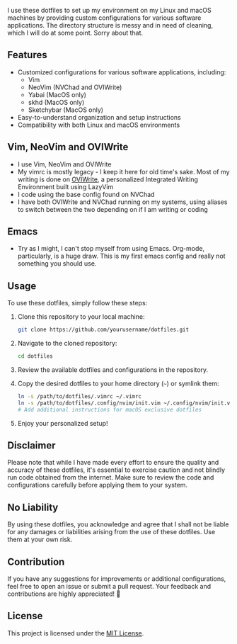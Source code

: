  I use these dotfiles to set up my environment on my Linux and macOS machines by providing custom configurations for various software applications. The directory structure is messy and in need of cleaning, which I will do at some point. Sorry about that. 

## Features

- Customized configurations for various software applications, including:
  - Vim
  - NeoVim (NVChad and OVIWrite)
  - Yabai (MacOS only)
  - skhd (MacOS only)
  - Sketchybar (MacOS only)
- Easy-to-understand organization and setup instructions
- Compatibility with both Linux and macOS environments

## Vim, NeoVim and OVIWrite

- I use Vim, NeoVim and OVIWrite
- My vimrc is mostly legacy - I keep it here for old time's sake. Most of my writing is done on [OVIWrite](https://github.com/MiragianCycle/OVIWrite), a personalized Integrated Writing Environment built using LazyVim
- I code using the base config found on NVChad
- I have both OVIWrite and NVChad running on my systems, using aliases to switch between the two depending on if I am writing or coding 

## Emacs 

- Try as I might, I can't stop myself from using Emacs. Org-mode, particularly, is a huge draw. This is my first emacs config and really not something you should use. 


## Usage

To use these dotfiles, simply follow these steps:

1. Clone this repository to your local machine:

   ```bash
   git clone https://github.com/yourusername/dotfiles.git
   ```

2. Navigate to the cloned repository:

   ```bash
   cd dotfiles
   ```

3. Review the available dotfiles and configurations in the repository.

4. Copy the desired dotfiles to your home directory (`~`) or symlink them:

   ```bash
   ln -s /path/to/dotfiles/.vimrc ~/.vimrc
   ln -s /path/to/dotfiles/.config/nvim/init.vim ~/.config/nvim/init.vim
   # Add additional instructions for macOS exclusive dotfiles
   ```

5. Enjoy your personalized setup!

## Disclaimer

Please note that while I have made every effort to ensure the quality and accuracy of these dotfiles, it's essential to exercise caution and not blindly run code obtained from the internet. Make sure to review the code and configurations carefully before applying them to your system.

## No Liability

By using these dotfiles, you acknowledge and agree that I shall not be liable for any damages or liabilities arising from the use of these dotfiles. Use them at your own risk.

## Contribution

If you have any suggestions for improvements or additional configurations, feel free to open an issue or submit a pull request. Your feedback and contributions are highly appreciated! 🚀

## License

This project is licensed under the [MIT License](LICENSE).

